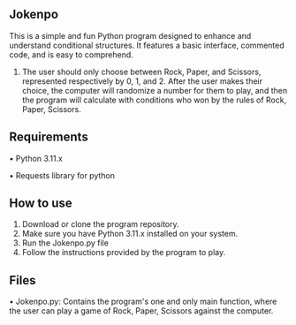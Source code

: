 ## Jokenpo
This is a simple and fun Python program designed to enhance and understand conditional structures. It features a basic interface, commented code, and is easy to comprehend.

1. The user should only choose between Rock, Paper, and Scissors, represented respectively by 0, 1, and 2. After the user makes their choice,
   the computer will randomize a number for them to play, and then the program will calculate with conditions who won by the rules of Rock, Paper, Scissors.

## Requirements
   • Python 3.11.x
   
   • Requests library for python

## How to use
1. Download or clone the program repository.
2. Make sure you have Python 3.11.x installed on your system.
3. Run the Jokenpo.py file
4. Follow the instructions provided by the program to play.

## Files
• Jokenpo.py: Contains the program's one and only main function, where the user can play a game of Rock, Paper, Scissors against the computer.
